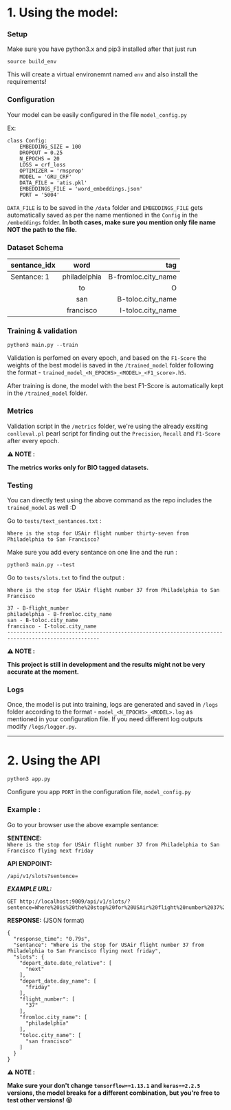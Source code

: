 # 1. Using the model:

### Setup

Make sure you have python3.x and pip3 installed after that just run 

```
source build_env
```

This will create a virtual environemnt named `env` and also install the requirements!

### Configuration

Your model can be easily configured in the file `model_config.py` 

Ex:

```
class Config:
    EMBEDDING_SIZE = 100
    DROPOUT = 0.25
    N_EPOCHS = 20
    LOSS = crf_loss
    OPTIMIZER = 'rmsprop'
    MODEL = 'GRU_CRF'
    DATA_FILE = 'atis.pkl'
    EMBEDDINGS_FILE = 'word_embeddings.json'
    PORT = '5004'
```

`DATA_FILE` is to be saved in the `/data` folder and `EMBEDDINGS_FILE` gets automatically saved as per the name mentioned in the `Config` in the `/embeddings` folder. **In both cases,  make sure you mention only file name NOT the path to the file.**

### Dataset Schema

| sentance_idx | word | tag  |
| ------------- |:-------------:| -----:|
| Sentance: 1    | philadelphia | B-fromloc.city_name | 
|    | to      |   O |
|  | san      |   B-toloc.city_name  |
|  | francisco      |   I-toloc.city_name  |

### Training & validation

```
python3 main.py --train
```

Validation is perfomed on every epoch, and based on the `F1-Score` the weights of the best model is saved in the `/trained_model` folder following the format - `trained_model_<N_EPOCHS>_<MODEL>_<F1_score>.h5`.

After training is done, the model with the best F1-Score is automatically kept in the `/trained_model` folder.

### Metrics

Validation script in the `/metrics` folder, we're using the already exsiting `conlleval.pl` pearl script for finding out the `Precision`, `Recall` and `F1-Score` after every epoch.

**:warning: NOTE :**

**The metrics works only for BIO tagged datasets.**

### Testing

You can directly test using the above command as the repo includes the `trained_model` as well :D

Go to `tests/text_sentances.txt` :

```
Where is the stop for USAir flight number thirty-seven from Philadelphia to San Francisco?

```

Make sure you add every sentance on one line and the run :

```
python3 main.py --test
```

Go to `tests/slots.txt` to find the output :

```
Where is the stop for USAir flight number 37 from Philadelphia to San Francisco

37 - B-flight_number
philadelphia - B-fromloc.city_name
san - B-toloc.city_name
francisco - I-toloc.city_name
----------------------------------------------------------------------------------------------------

```

**:warning: NOTE :**

**This project is still in development and the results might not be very accurate at the moment.**

### Logs

Once, the model is put into training, logs are generated and saved in `/logs` folder according to the format - `model_<N_EPOCHS>_<MODEL>.log` as mentioned in your configuration file. If you need different log outputs modify `/logs/logger.py`.

---

# 2. Using the API 
```
python3 app.py
```

Configure you app `PORT` in the configuration file, `model_config.py`

### Example :

Go to your browser use the above example sentance:

**SENTENCE:**\
`Where is the stop for USAir flight number 37 from Philadelphia to San Francisco flying next friday`

**API ENDPOINT:**

`/api/v1/slots?sentence=`

***EXAMPLE URL:***

```
GET http://localhost:9009/api/v1/slots/?sentence=Where%20is%20the%20stop%20for%20USAir%20flight%20number%2037%20from%20Philadelphia%20to%20San%20Francisco%20flying%20next%20friday
```

**RESPONSE:**  (JSON format)

```
{
  "response_time": "0.79s", 
  "sentance": "Where is the stop for USAir flight number 37 from Philadelphia to San Francisco flying next friday", 
  "slots": {
    "depart_date.date_relative": [
      "next"
    ], 
    "depart_date.day_name": [
      "friday"
    ], 
    "flight_number": [
      "37"
    ], 
    "fromloc.city_name": [
      "philadelphia"
    ], 
    "toloc.city_name": [
      "san francisco"
    ]
  }
}
```

**:warning: NOTE :**

**Make sure your don't change `tensorflow==1.13.1` and `keras==2.2.5` versions, the model breaks for a different combination, but you're free to test other versions! :stuck_out_tongue:**